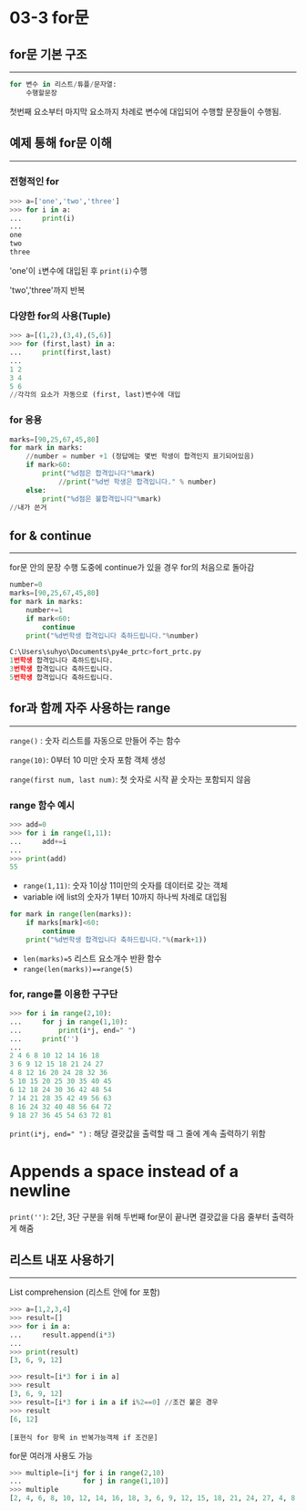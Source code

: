 # 03-3 for문

## for문 기본 구조

---

```python
for 변수 in 리스트/튜플/문자열:
    수행할문장
```

첫번째 요소부터 마지막 요소까지 차례로 변수에 대입되어 수행할 문장들이 수행됨.

## 예제 통해 for문 이해

---

### 전형적인 for

```python
>>> a=['one','two','three']
>>> for i in a:
...     print(i)
...
one
two
three
```

'one'이 `i`변수에 대입된 후 `print(i)`수행

'two','three'까지 반복

### 다양한 for의 사용(Tuple)

```python
>>> a=[(1,2),(3,4),(5,6)]
>>> for (first,last) in a:
...     print(first,last)
...
1 2
3 4
5 6
//각각의 요소가 자동으로 (first, last)변수에 대입
```

### for 응용

```python
marks=[90,25,67,45,80]
for mark in marks:
    //number = number +1 (정답에는 몇번 학생이 합격인지 표기되어있음)
    if mark>60:
        print("%d점은 합격입니다"%mark)
			//print("%d번 학생은 합격입니다." % number)
    else:
        print("%d점은 불합격입니다"%mark)
//내가 쓴거
```

## for & continue

---

for문 안의 문장 수행 도중에 continue가 있을 경우 for의 처음으로 돌아감

```python
number=0
marks=[90,25,67,45,80]
for mark in marks:
    number+=1
    if mark<60:
        continue
    print("%d번학생 합격입니다 축하드립니다."%number)

C:\Users\suhyo\Documents\py4e_prtc>fort_prtc.py
1번학생 합격입니다 축하드립니다.
3번학생 합격입니다 축하드립니다.
5번학생 합격입니다 축하드립니다.
```

## for과 함께 자주 사용하는 range

---

`range()` : 숫자 리스트를 자동으로 만들어 주는 함수

`range(10)`: 0부터 10 미만 숫자 포함 객체 생성

`range(first num, last num)`: 첫 숫자로 시작 끝 숫자는 포함되지 않음

### range 함수 예시

```python
>>> add=0
>>> for i in range(1,11):
...     add+=i
...
>>> print(add)
55
```

- `range(1,11)`: 숫자 1이상 11미만의 숫자를 데이터로 갖는 객체
- variable i에 list의 숫자가 1부터 10까지 하나씩 차례로 대입됨

```python
for mark in range(len(marks)):
    if marks[mark]<60:
        continue
    print("%d번학생 합격입니다 축하드립니다."%(mark+1))
```

- `len(marks)=5` 리스트 요소개수 반환 함수
- `range(len(marks))==range(5)`

### for, range를 이용한 구구단

```python
>>> for i in range(2,10):
...     for j in range(1,10):
...         print(i*j, end=" ")
...     print('')
...
2 4 6 8 10 12 14 16 18
3 6 9 12 15 18 21 24 27
4 8 12 16 20 24 28 32 36
5 10 15 20 25 30 35 40 45
6 12 18 24 30 36 42 48 54
7 14 21 28 35 42 49 56 63
8 16 24 32 40 48 56 64 72
9 18 27 36 45 54 63 72 81
```

`print(i*j, end=" ")` : 해당 결괏값을 출력할 때 그 줄에 계속 출력하기 위함
# Appends a space instead of a newline
`print('')`: 2단, 3단 구분을 위해 두번째 for문이 끝나면 결괏값을 다음 줄부터 출력하게 해줌

## 리스트 내포 사용하기

---

List comprehension (리스트 안에 for 포함)

```python
>>> a=[1,2,3,4]
>>> result=[]
>>> for i in a:
...     result.append(i*3)
...
>>> print(result)
[3, 6, 9, 12]

>>> result=[i*3 for i in a]
>>> result
[3, 6, 9, 12]
>>> result=[i*3 for i in a if i%2==0] //조건 붙은 경우
>>> result
[6, 12]
```

`[표현식 for 항목 in 반복가능객체 if 조건문]`

for문 여러개 사용도 가능

```python
>>> multiple=[i*j for i in range(2,10)
...               for j in range(1,10)]
>>> multiple
[2, 4, 6, 8, 10, 12, 14, 16, 18, 3, 6, 9, 12, 15, 18, 21, 24, 27, 4, 8, 12, 16, 20, 24, 28, 32, 36, 5, 10, 15, 20, 25, 30, 35, 40, 45, 6, 12, 18, 24, 30, 36, 42, 48, 54, 7, 14, 21, 28, 35, 42, 49, 56, 63, 8, 16, 24, 32, 40, 48, 56, 64, 72, 9, 18, 27, 36, 45, 54, 63, 72, 81]
```